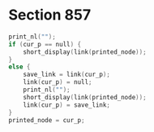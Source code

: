 # Section 857

```c << Print the list between |printed_node| and |cur_p|, then set |printed_node = cur_p| >>=
print_nl("");
if (cur_p == null) {
    short_display(link(printed_node));
}
else {
    save_link = link(cur_p);
    link(cur_p) = null;
    print_nl("");
    short_display(link(printed_node));
    link(cur_p) = save_link;
}
printed_node = cur_p;
```
